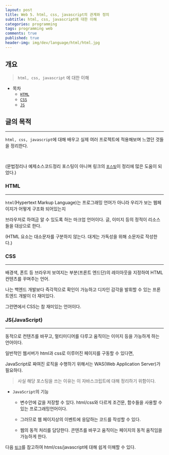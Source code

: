 ```yaml
---
layout: post
title: Web 5. html, css, javascript의 관계와 정의
subtitle: html, css, javascript에 대한 이해
categories: programming
tags: programming web
comments: true
published: true
header-img: img/dev/language/html/html.jpg
---
```


## 개요
> `html, css, javascript` 에 대한 이해
  
- 목차
	- [`HTML`](#HTML)
	- [`CSS`](#CSS)
	- [`JS`](#JS)
  
## 글의 목적
---
`html, css, javascript`에 대해 배우고 실제 여러 프로젝트에 적용해보며 느꼈던 것들을 정리한다.

<br>

(문법정리나 예제소스코드정리 포스팅이 아니며 링크의 [`포스팅`](https://developer.mozilla.org/ko/docs/Learn/JavaScript/First_steps/What_is_JavaScript)이 정리에 많은 도움이 되었다.)


### HTML
---

`html`(Hypertext Markup Language)는 프로그래밍 언어가 아니라 우리가 보는 웹페이지가 어떻게 구조화 되어있는지

브라우저로 하여금 알 수 있도록 하는 마크업 언어이다. 글, 이미지 등의 정적이 리소스들을 대상으로 한다.

(HTML 요소는 대소문자를 구분하지 않는다. 대게는 가독성을 위해 소문자로 작성한다.)



### CSS
---

배경색, 폰트 등 브라우저 보여지는 부분(프론트 엔드단)의 레이아웃을 지정하여 HTML 컨텐츠를 꾸며주는 언어.

나는 백엔드 개발보다 즉각적으로 확인이 가능하고 디자인 감각을 발휘할 수 있는 프론트엔드 개발이 더 재미있다.

그런면에서 CSS는 참 재미있는 언어이다.


### JS(JavaScript)
---

동적으로 컨텐츠를 바꾸고, 멀티미디어를 다루고 움직이는 이미지 등을 가능하게 하는 언어이다.

일반적인 웹서버가 html과 css로 이루어진 페이지를 구동할 수 있다면,

JavaScript로 짜여진 로직을 수행하기 위해서는 WAS(Web Application Server)가 필요하다.

> 사실 해당 포스팅을 쓰는 이유는 이 자바스크립트에 대해 정리하기 위함이다.

- `JavaScript`의 기능

    - 변수안에 값을 저장할 수 있다. html/css와 다르게 조건문, 함수들을 사용할 수 있는 프로그래밍언어이다.

    - 그러므로 웹 페이지상의 이벤트에 응답하는 코드를 작성할 수 있다.

    - 웹의 동적 처리를 담당한다. 콘텐츠를 바꾸고 움직이는 페이지의 동적 움직임을 가능하게 한다.


다음 [`링크`](https://html-css-js.com/)를 참고하여 html/css/javascript에 대해 쉽게 이해할 수 있다.